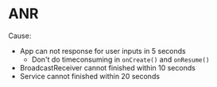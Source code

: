 # ANR

Cause:
- App can not response for user inputs in 5 seconds
    - Don't do timeconsuming in `onCreate()` and `onResume()`
- BroadcastReceiver cannot finished within 10 seconds
- Service cannot finished within 20 seconds
